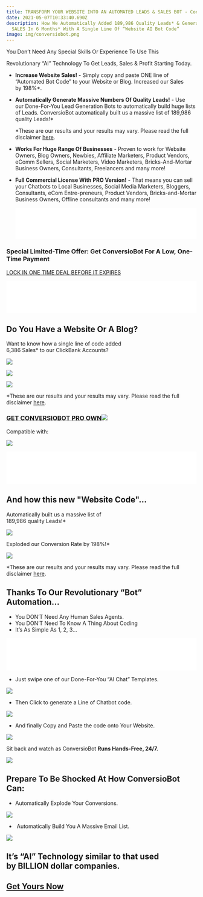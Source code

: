 ```yaml
---
title: TRANSFORM YOUR WEBSITE INTO AN AUTOMATED LEADS & SALES BOT - ConversioBot
date: 2021-05-07T10:33:40.690Z
description: How We Automatically Added 189,986 Quality Leads* & Generated 6,386
  SALES In 6 Months* With A Single Line Of “Website AI Bot Code”
image: img/conversiobot.png
---
```

You Don’t Need Any Special Skills Or Experience To Use This

Revolutionary “AI” Technology To Get Leads, Sales & Profit Starting Today.

* **Increase Website Sales!** - Simply copy and paste ONE line of “Automated Bot Code” to your Website or Blog. Increased our Sales by 198%*.
* **Automatically Generate Massive Numbers Of Quality Leads!** - Use our Done-For-You Lead Generation Bots to automatically build huge lists of Leads. ConversioBot automatically built us a massive list of 189,986 quality Leads!*

  \*These are our results and your results may vary. Please read the full disclaimer [here](https://conversiobot.com/disclaimer).
* **Works For Huge Range Of Businesses** - Proven to work for Website Owners, Blog Owners, Newbies, Affiliate Marketers, Product Vendors, eComm Sellers, Social Marketers, Video Marketers, Bricks-And-Mortar Business Owners, Consultants, Freelancers and many more!
* **Full Commercial License With PRO Version!** - That means you can sell your Chatbots to Local Businesses, Social Media Marketers, Bloggers, Consultants, eCom Entre-preneurs, Product Vendors, Bricks-and-Mortar Business Owners, Offline consultants and many more!

  ![Remove Background from Image – remove.bg](data:image/png;base64,iVBORw0KGgoAAAANSUhEUgAAAiAAAABdCAMAAACrdC0YAAAAA1BMVEX///+nxBvIAAAASElEQVR4nO3BMQEAAADCoPVPbQwfoAAAAAAAAAAAAAAAAAAAAAAAAAAAAAAAAAAAAAAAAAAAAAAAAAAAAAAAAAAAAAAAAAAOBsX9AAHQVtq0AAAAAElFTkSuQmCC)

### Special Limited-Time Offer: Get ConversioBot For A Low, One-Time Payment

[LOCK IN ONE TIME DEAL BEFORE IT EXPIRES](https://conversiobot.com/one-time-deal?hop=lalkishan#certifi)

<!--StartFragment-->

![Remove Background from Image – remove.bg](data:image/png;base64,iVBORw0KGgoAAAANSUhEUgAAAiAAAABdCAMAAACrdC0YAAAAA1BMVEX///+nxBvIAAAASElEQVR4nO3BMQEAAADCoPVPbQwfoAAAAAAAAAAAAAAAAAAAAAAAAAAAAAAAAAAAAAAAAAAAAAAAAAAAAAAAAAAAAAAAAAAOBsX9AAHQVtq0AAAAAElFTkSuQmCC)

<!--EndFragment-->

## Do You Have a Website Or A Blog?

Want to know how a single line of code added\
6,386 Sales* to our ClickBank Accounts?

![](https://conversiobot.com/images/transaction_2021/transaction4-2-new.png?cache=1)

![](https://conversiobot.com/images/transaction_2021/transaction1-2-new.png?cache=1)

![](https://conversiobot.com/images/transaction_2021/transaction2-2-new.png?cache=1)

\*These are our results and your results may vary. Please read the full disclaimer [here](https://conversiobot.com/disclaimer).

<!--EndFragment-->

<!--StartFragment-->

### [GET CONVERSIOBOT PRO OW](http://8.convbot.pay.clickbank.net/?cbfid=37374&cbskin=24344&cbtimer=52&cbexit=672)[N](http://8.convbot.pay.clickbank.net/?cbfid=37374&cbskin=24344&cbtimer=52&cbexit=672)[](http://8.convbot.pay.clickbank.net/?cbfid=37374&cbskin=24344&cbtimer=52&cbexit=672)![](https://conversiobot.com/images/payment-method.png)

Compatible with:

![](https://conversiobot.com/images/30daymoneyback1.png)

<!--StartFragment-->

![Remove Background from Image – remove.bg](data:image/png;base64,iVBORw0KGgoAAAANSUhEUgAAAiAAAABdCAMAAACrdC0YAAAAA1BMVEX///+nxBvIAAAASElEQVR4nO3BMQEAAADCoPVPbQwfoAAAAAAAAAAAAAAAAAAAAAAAAAAAAAAAAAAAAAAAAAAAAAAAAAAAAAAAAAAAAAAAAAAOBsX9AAHQVtq0AAAAAElFTkSuQmCC)

<!--EndFragment-->

## And how this new "Website Code"...

Automatically built us a massive list of\
189,986 quality Leads!*

![](https://conversiobot.com/images/proof-4-1.png)

Exploded our Conversion Rate by 198%!*

![](https://conversiobot.com/images/proof2.png)

\*These are our results and your results may vary. Please read the full disclaimer [here](https://conversiobot.com/disclaimer).

<!--StartFragment-->

## Thanks To Our Revolutionary “Bot” Automation...

* You DON’T Need Any Human Sales Agents.
* You DON’T Need To Know A Thing About Coding
* It’s As Simple As 1, 2, 3…

<!--StartFragment-->

![Remove Background from Image – remove.bg](data:image/png;base64,iVBORw0KGgoAAAANSUhEUgAAAiAAAABdCAMAAACrdC0YAAAAA1BMVEX///+nxBvIAAAASElEQVR4nO3BMQEAAADCoPVPbQwfoAAAAAAAAAAAAAAAAAAAAAAAAAAAAAAAAAAAAAAAAAAAAAAAAAAAAAAAAAAAAAAAAAAOBsX9AAHQVtq0AAAAAElFTkSuQmCC)

<!--EndFragment-->

* Just swipe one of our Done-For-You “AI Chat” Templates.

![](https://conversiobot.com/images/done-for-you-template.png)

* Then Click to generate a Line of Chatbot code.

![](https://conversiobot.com/images/chatbot-code-short.png)

* And finally Copy and Paste the code onto Your Website.

![](https://conversiobot.com/images/copy-paste-600-short.png)



Sit back and watch as ConversioBot **Runs Hands-Free, 24/7.**

![](https://conversiobot.com/images/clip-art.png)

<!--EndFragment-->

<!--StartFragment-->

## Prepare To Be Shocked At How ConversioBot Can:

* Automatically Explode Your Conversions.

![](https://conversiobot.com/images/proof2.png)

*  Automatically Build You A Massive Email List.

![](https://conversiobot.com/images/proof1.png)

## It’s “AI” Technology similar to that used by BILLION dollar companies.

## [Get Yours Now](https://conversiobot.com/one-time-deal?hop=lalkishan)

<!--EndFragment-->











<!--EndFragment-->